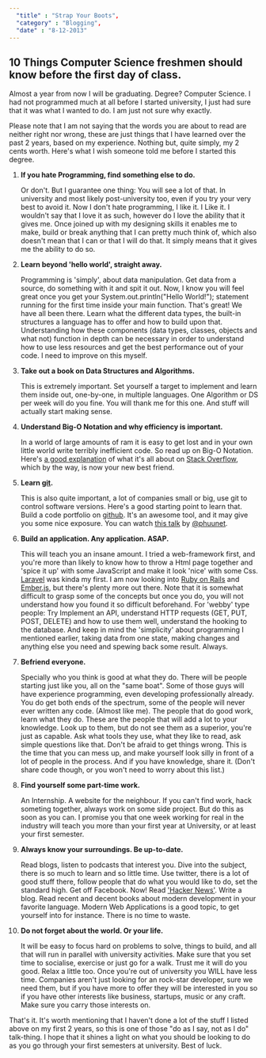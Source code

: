 ```yaml
---
  "title" : "Strap Your Boots",
  "category" : "Blogging",
  "date" : "8-12-2013"
---
```


## 10 Things Computer Science freshmen should know before the first day of class.

Almost a year from now I will be graduating. Degree? Computer Science. I had not programmed much at all before I started university, I just had sure that it was what I wanted to do. I am just not sure why exactly.

Please note that I am not saying that the words you are about to read are neither right nor wrong, these are just things that I have learned over the past 2 years, based on my experience. Nothing but, quite simply, my 2 cents worth. Here's what I wish someone told me before I started this degree.

1. **If you hate Programming, find something else to do.**

    Or don't. But I guarantee one thing: You will see a lot of that. In university and most likely post-university too, even if you try your very best to avoid it. Now I don't hate programming, I like it. I Like it. I wouldn't say that I love it as such, however do I love the ability that it gives me. Once joined up with my designing skills it enables me to make, build or break anything that I can pretty much think of, which also doesn't mean that I can or that I will do that. It simply means that it gives me the ability to do so.

2. **Learn beyond 'hello world', straight away.**

    Programming is 'simply', about data manipulation. Get data from a source, do something with it and spit it out. Now, I know you will feel great once you get your System.out.println("Hello World!"); statement running for the first time inside your main function. That's great! We have all been there. Learn what the different data types, the built-in structures a language has to offer and how to build upon that. Understanding how these components (data types, classes, objects and what not) function in depth can be necessary in order to understand how to use less resources and get the best performance out of your code. I need to improve on this myself.

3. **Take out a book on Data Structures and Algorithms.**

    This is extremely important. Set yourself a target to implement and learn them inside out, one-by-one, in multiple languages. One Algorithm or DS per week will do you fine. You will thank me for this one. And stuff will actually start making sense.

4. **Understand Big-O Notation and why efficiency is important.**

    In a world of large amounts of ram it is easy to get lost and in your own little world write terribly inefficient code. So read up on Big-O Notation. Here's [a good explanation](http://stackoverflow.com/a/487278/1260977) of what it's all about on [Stack Overflow](http://www.stackoverflow.com/), which by the way, is now your new best friend.

5. **Learn [git](http://git-scm.com/).**

    This is also quite important, a lot of companies small or big, use git to control software versions. Here's a good starting point to learn that. Build a code portfolio on [github](http://www.github.com). It's an awesome tool, and it may give you some nice exposure. You can watch [this talk](http://www.youtube.com/watch?v=gp6v7AXQQTY) by [@phuunet](https://twitter.com/phuunet).

6. **Build an application. Any application. ASAP.**

    This will teach you an insane amount. I tried a web-framework first, and you're more than likely to know how to throw a Html page together and 'spice it up' with some JavaScript and make it look 'nice' with some Css. [Laravel](http://laravel.com) was kinda my first. I am now looking into [Ruby on Rails](http://www.rubyonrails.org) and [Ember.js](http://emberjs.com), but there's plenty more out there. Note that it is somewhat difficult to grasp some of the concepts but once you do, you will not understand how you found it so difficult beforehand. For 'webby' type people: Try Implement an API, understand HTTP requests (GET, PUT, POST, DELETE) and how to use them well, understand the hooking to the database. And keep in mind the 'simplicity' about programming I mentioned earlier, taking data from one state, making changes and anything else you need and spewing back some result. Always.

7. **Befriend everyone.**

    Specially who you think is good at what they do. There will be people starting just like you, all on the "same boat". Some of those guys will have experience programming, even developing professionally  already. You do get both ends of the spectrum, some of the people will never ever written any code. (Almost like me). The people that do good work, learn what they do. These are the people that will add a lot to your knowledge. Look up to them, but do not see them as a superior, you're just as capable. Ask what tools they use, what they like to read, ask simple questions like that. Don't be afraid to get things wrong. This is the time that you can mess up, and make yourself look silly in front of a lot of people in the process. And if you have knowledge, share it. (Don't share code though, or you won't need to worry about this list.)

8. **Find yourself some part-time work.**

    An Internship. A website for the neighbour. If you can't find work, hack someting together, always work on some side project. But do this as soon as you can. I promise you that one week working for real in the industry will teach you more than your first year at University, or at least your first semester.

9. **Always know your surroundings. Be up-to-date.**

    Read blogs, listen to podcasts that interest you. Dive into the subject, there is so much to learn and so little time. Use twitter, there is a lot of good stuff there, follow people that do what you would like to do, set the standard high. Get off Facebook. Now! Read ['Hacker News'](http://news.ycombinator.com/). Write a blog. Read recent and decent books about modern development in your favorite language. Modern Web Applications is a good topic, to get yourself into for instance. There is no time to waste.

10. **Do not forget about the world. Or your life.**

    It will be easy to focus hard on problems to solve, things to build, and all that will run in parallel with university activities. Make sure that you set time to socialise, exercise or just go for a walk. Trust me it will do you good. Relax a little too. Once you're out of university you WILL have less time. Companies aren't just looking for an rock-star developer, sure we need them, but if you have more to offer they will be interested in you so if you have other interests like business, startups, music or any craft. Make sure you carry those interests on.

That's it. It's worth mentioning that I haven't done a lot of the stuff I listed above on my first 2 years, so this is one of those "do as I say, not as I do" talk-thing. I hope that it shines a light on what you should be looking to do as you go through your first semesters at university. Best of luck.
